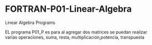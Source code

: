# FORTRAN-P01-Linear-Algebra
Linear Algebra Programs 

EL programa P01_P es para al agregar dos matrices se puedan realizar varias operaciones, suma, resta, multiplicacion,potencia, transpuesta 
